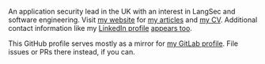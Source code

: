 An application security lead in the UK with an interest in LangSec and software
engineering. Visit [my website](https://volatilethunk.com) for [my
articles](https://volatilethunk.com/posts.html) and [my
CV](https://volatilethunk.com/louis-jackman-cv.pdf). Additional contact
information like my [LinkedIn profile](https://uk.linkedin.com/in/louis-jackman)
[appears too](https://volatilethunk.com/pages/about.html).

This GitHub profile serves mostly as a mirror for [my GitLab
profile](https://gitlab.com/louis.jackman). File issues or PRs there instead, if
you can.
